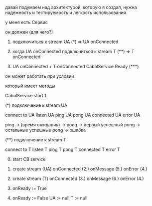 давай подумаем над архитектурой, которую я создал, нужна надежность и тестируемость и легкость использования

у меня есть Сервис

он должен (для чего?)

1. подключиться к stream UA (\*)
   => UA onConnected

2. когда UA onConnected
   подключиться к stream T (\*\*)
   => T onConnected

3. UA onConnected + T onConnected
   CabalService Ready (\*\*\*)

он может работать при условии

который имеет методы

CabalService
start 1.

(\*) подключение к stream UA

connect to UA
listen UA
ping UA
pong UA
connected UA
error UA

ping -> (время ожидания) -> pong
-> первый успешный pong
-> остальные успешные pong
-> ошибка

(\*\*) подключение к stream T

connect to T
listen T
ping T
pong T
connected T
error T

0. start CB service
1. create stream (UA)
   onConnected (2.)
   onMessage (5.)
   onError (4.)

2. create stream (T)
   onConnected (3.)
   onMessage (6.)
   onError (4.)

3. onReady := True

4. onReady := False
   UA := null
   T := null
